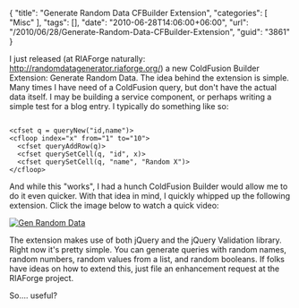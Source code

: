 {
	"title": "Generate Random Data CFBuilder Extension",
	"categories": [
		"Misc"
	],
	"tags": [],
	"date": "2010-06-28T14:06:00+06:00",
	"url": "/2010/06/28/Generate-Random-Data-CFBuilder-Extension",
	"guid": "3861"
}

I just released (at RIAForge naturally: <a href="http://randomdatagenerator.riaforge.org/">http://randomdatagenerator.riaforge.org/</a>) a new ColdFusion Builder Extension: Generate Random Data. The idea behind the extension is simple. Many times I have need of a ColdFusion query, but don't have the actual data itself. I may be building a service component, or perhaps writing a simple test for a blog entry. I typically do something like so:

<p/>
<!--more-->
<code>
&lt;cfset q = queryNew("id,name")&gt;
&lt;cfloop index="x" from="1" to="10"&gt;
  &lt;cfset queryAddRow(q)&gt;
  &lt;cfset querySetCell(q, "id", x)&gt;
  &lt;cfset querySetCell(q, "name", "Random X")&gt;
&lt;/cfloop&gt;
</code>

<p>

And while this "works", I had a hunch ColdFusion Builder would allow me to do it even quicker. With that idea in mind, I quickly whipped up the following extension. Click the image below to watch a quick video:

<p>

<a href="http://www.raymondcamden.com/images/genrandomdata.swf"><img src="http://static.raymondcamden.com/images/cfjedi/genrandomdata.png" title="Gen Random Data" border="0"  /></a>

<p>

The extension makes use of both jQuery and the jQuery Validation library. Right now it's pretty simple. You can generate queries with random names, random numbers, random values from a list, and random booleans. If folks have ideas on how to extend this, just file an enhancement request at the RIAForge project. 

<p>

So.... useful?
